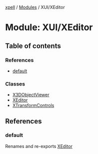 [xpell](../README.md) / [Modules](../modules.md) / XUI/XEditor

# Module: XUI/XEditor

## Table of contents

### References

- [default](XUI_XEditor.md#default)

### Classes

- [X3DObjectViewer](../classes/XUI_XEditor.X3DObjectViewer.md)
- [XEditor](../classes/XUI_XEditor.XEditor.md)
- [XTransformControls](../classes/XUI_XEditor.XTransformControls.md)

## References

### default

Renames and re-exports [XEditor](../classes/XUI_XEditor.XEditor.md)
